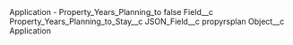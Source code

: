 <?xml version="1.0" encoding="UTF-8"?>
<CustomMetadata xmlns="http://soap.sforce.com/2006/04/metadata" xmlns:xsi="http://www.w3.org/2001/XMLSchema-instance" xmlns:xsd="http://www.w3.org/2001/XMLSchema">
    <label>Application - Property_Years_Planning_to</label>
    <protected>false</protected>
    <values>
        <field>Field__c</field>
        <value xsi:type="xsd:string">Property_Years_Planning_to_Stay__c</value>
    </values>
    <values>
        <field>JSON_Field__c</field>
        <value xsi:type="xsd:string">propyrsplan</value>
    </values>
    <values>
        <field>Object__c</field>
        <value xsi:type="xsd:string">Application</value>
    </values>
</CustomMetadata>
